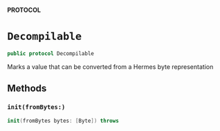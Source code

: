 **PROTOCOL**

# `Decompilable`

```swift
public protocol Decompilable
```

Marks a value that can be converted from a Hermes byte representation

## Methods
### `init(fromBytes:)`

```swift
init(fromBytes bytes: [Byte]) throws
```
